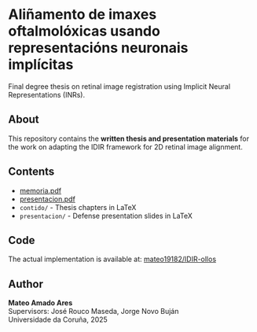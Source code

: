 # Aliñamento de imaxes oftalmolóxicas usando representacións neuronais implícitas

Final degree thesis on retinal image registration using Implicit Neural Representations (INRs).

## About

This repository contains the **written thesis and presentation materials** for the work on adapting the IDIR framework for 2D retinal image alignment.

## Contents
- [memoria.pdf](https://github.com/mateo19182/TFG/blob/main/memoria.pdf)
- [presentacion.pdf](https://github.com/mateo19182/TFG/blob/main/slides.pdf)
- `contido/` - Thesis chapters in LaTeX
- `presentacion/` - Defense presentation slides in LaTeX

## Code

The actual implementation is available at: [mateo19182/IDIR-ollos](https://github.com/mateo19182/IDIR-ollos)

## Author

**Mateo Amado Ares**  
Supervisors: José Rouco Maseda, Jorge Novo Buján  
Universidade da Coruña, 2025
